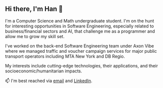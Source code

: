 ## Hi there, I'm Han 👋

<!--
**hannguyen0712/hannguyen0712** is a ✨ _special_ ✨ repository because its `README.md` (this file) appears on your GitHub profile.

Here are some ideas to get you started:

- 🔭 I’m currently working on ...
- 🌱 I’m currently learning ...
- 👯 I’m looking to collaborate on ...
- 🤔 I’m looking for help with ...
- 💬 Ask me about ...
- 📫 How to reach me: ...
- 😄 Pronouns: ...
- ⚡ Fun fact: ...
-->

I'm a Computer Science and Math undergraduate student. I'm on the hunt for interesting opportunities in Software Engineering, especially related to business/financial sectors and AI, that challenge me as a programmer and allow me to grow my skill set.

I've worked on the back-end Software Engineering team under Axon Vibe where we managed traffic and voucher campaign services for major public transport operators including MTA New York and DB Regio.

My interests include cutting-edge technologies, their applications, and their socioeconomic/humanitarian impacts.

📫 I'm best reached via [email](mailto:hannguyen0712@gmail.com) and [LinkedIn](https://www.linkedin.com/in/hannguyen0712/).

